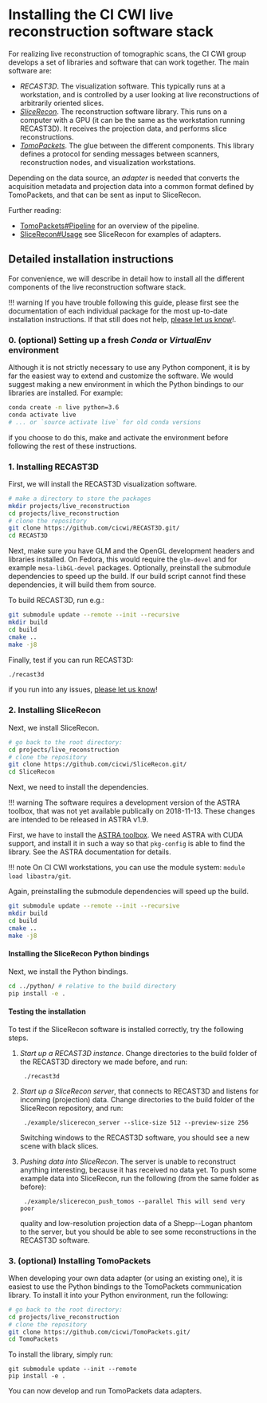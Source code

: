 # Installing the CI CWI live reconstruction software stack

For realizing live reconstruction of tomographic scans, the CI CWI group
develops a set of libraries and software that can work together. The main
software are:

- _RECAST3D_. The visualization software. This typically runs at a workstation,
  and is controlled by a user looking at live reconstructions of arbitrarily
  oriented slices.
- _[SliceRecon]_. The reconstruction software library. This runs on a computer
  with a GPU (it can be the same as the workstation running RECAST3D). It
  receives the projection data, and performs slice reconstructions.
- _[TomoPackets]_. The glue between the different components. This library
  defines a protocol for sending messages between scanners, reconstruction
  nodes, and visualization workstations.

Depending on the data source, an _adapter_ is needed that converts the
acquisition metadata and projection data into a common format defined by
TomoPackets, and that can be sent as input to SliceRecon.

Further reading:

- [TomoPackets#Pipeline](https://cicwi.github.io/TomoPackets/overview.html#pipeline)
  for an overview of the pipeline.
- [SliceRecon#Usage](https://cicwi.github.io/SliceRecon/usage.html) see
  SliceRecon for examples of adapters.

[TomoPackets]: https://www.github.com/cicwi/TomoPackets
[SliceRecon]: https://www.github.com/cicwi/SliceRecon

## Detailed installation instructions

For convenience, we will describe in detail how to install all the different
components of the live reconstruction software stack.

!!! warning
    If you have trouble following this guide, please first see the documentation
    of each individual package for the most up-to-date installation instructions.
    If that still does not help, [please let us know](https://github.com/cicwi/RECAST3D/issues)!.

### 0. (optional) Setting up a fresh _Conda_ or _VirtualEnv_ environment

Although it is not strictly necessary to use any Python component, it is by far
the easiest way to extend and customize the software. We would suggest making a
new environment in which the Python bindings to our libraries are installed. For
example:

```bash
conda create -n live python=3.6
conda activate live
# ... or `source activate live` for old conda versions
```

if you choose to do this, make and activate the environment before following the
rest of these instructions.

### 1. Installing RECAST3D

First, we will install the RECAST3D visualization software. 

```bash
# make a directory to store the packages
mkdir projects/live_reconstruction
cd projects/live_reconstruction
# clone the repository
git clone https://github.com/cicwi/RECAST3D.git/
cd RECAST3D
```

Next, make sure you have GLM and the OpenGL development headers and libraries
installed. On Fedora, this would require the `glm-devel` and for example
`mesa-libGL-devel` packages. Optionally, preinstall the submodule dependencies
to speed up the build. If our build script cannot find these dependencies, it
will build them from source.

To build RECAST3D, run e.g.:
```bash
git submodule update --remote --init --recursive
mkdir build
cd build
cmake ..
make -j8
```

Finally, test if you can run RECAST3D:
```bash
./recast3d
```

if you run into any issues, [please let us know](https://github.com/cicwi/RECAST3D/issues)!

### 2. Installing SliceRecon

Next, we install SliceRecon.

```bash
# go back to the root directory:
cd projects/live_reconstruction
# clone the repository
git clone https://github.com/cicwi/SliceRecon.git/
cd SliceRecon
```

Next, we need to install the dependencies.

!!! warning
    The software requires a development version of the ASTRA toolbox,
    that was not yet available publically on 2018-11-13. These changes are
    intended to be released in ASTRA v1.9.

First, we have to install the [ASTRA toolbox](http://www.astra-toolbox.com/). We
need ASTRA with CUDA support, and install it in such a way so that `pkg-config`
is able to find the library. See the ASTRA documentation for details.

!!! note
    On CI CWI workstations, you can use the module system: `module load libastra/git`.

Again, preinstalling the submodule dependencies will speed up the build.

```bash
git submodule update --remote --init --recursive
mkdir build
cd build
cmake ..
make -j8
```

#### Installing the SliceRecon Python bindings

Next, we install the Python bindings. 

```bash
cd ../python/ # relative to the build directory
pip install -e .
```

#### Testing the installation

To test if the SliceRecon software is installed correctly, try the following steps.

1. _Start up a RECAST3D instance_. Change directories to the build folder of the
   RECAST3D directory we made before, and run:

        ./recast3d

2. _Start up a SliceRecon server_, that connects to RECAST3D and listens for
   incoming (projection) data. Change directories to the build folder of the
   SliceRecon repository, and run:

        ./example/slicerecon_server --slice-size 512 --preview-size 256
   Switching windows to the RECAST3D software, you should see a new scene with
   black slices.
  
3. _Pushing data into SliceRecon_. The server is unable to reconstruct anything
   interesting, because it has received no data yet. To push some example data
   into SliceRecon, run the following (from the same folder as before):

        ./example/slicerecon_push_tomos --parallel This will send very poor
   quality and low-resolution projection data of a Shepp--Logan phantom to the
   server, but you should be able to see some reconstructions in the RECAST3D
   software.

### 3. (optional) Installing TomoPackets

When developing your own data adapter (or using an existing one), it is easiest
to use the Python bindings to the TomoPackets communication library. To install
it into your Python environment, run the following:

```bash
# go back to the root directory:
cd projects/live_reconstruction
# clone the repository
git clone https://github.com/cicwi/TomoPackets.git/
cd TomoPackets
```

To install the library, simply run:
```
git submodule update --init --remote
pip install -e .
```
You can now develop and run TomoPackets data adapters.

